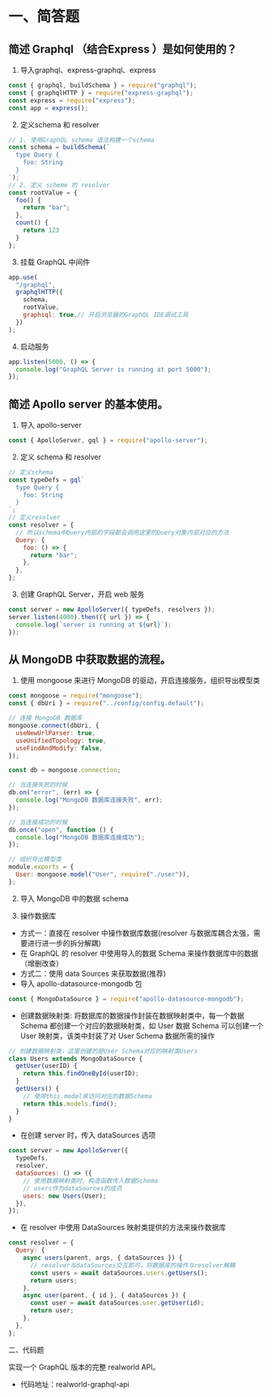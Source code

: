 # 一、简答题

## 简述 Graphql （结合Express ）是如何使用的？

1. 导入graphql、express-graphql、express
```javascript
const { graphql, buildSchema } = require("graphql");
const { graphqlHTTP } = require("express-graphql");
const express = require("express");
const app = express();
```
2. 定义schema 和 resolver
```javascript
// 1. 使用GraphQL schema 语法构建一个schema
const schema = buildSchema(`
  type Query {
    foo: String
  }
`);
// 2. 定义 scheme 的 resolver
const rootValue = {
  foo() {
    return "bar";
  },
  count() {
    return 123
  }
};
```

3. 挂载 GraphQL 中间件
```javascript
app.use(
  "/graphql",
  graphqlHTTP({
    schema,
    rootValue,
    graphiql: true,// 开启浏览器的GraphQL IDE调试工具
  })
);

```

4. 启动服务
```javascript
app.listen(5000, () => {
  console.log("GraphQL Server is running at port 5000");
});
```

## 简述 Apollo server 的基本使用。

1. 导入 apollo-server
```javascript
const { ApolloServer, gql } = require("apollo-server");
```

2. 定义 schema 和 resolver
```javascript
// 定义schema
const typeDefs = gql`
  type Query {
    foo: String
  }
`;
// 定义resolver
const resolver = {
  // 所以schema中Query内部的字段都会调用这里的Query对象内部对应的方法
  Query: {
    foo: () => {
      return "bar";
    },
  },
};
```

3. 创建 GraphQL Server，开启 web 服务
```javascript
const server = new ApolloServer({ typeDefs, resolvers });
server.listen(4000).then(({ url }) => {
  console.log(`server is running at ${url}`);
});
```

## 从 MongoDB 中获取数据的流程。

1. 使用 mongoose 来进行 MongoDB 的驱动，开启连接服务，组织导出模型类
```javascript
const mongoose = require("mongoose");
const { dbUri } = require("../config/config.default");

// 连接 MongoDB 数据库
mongoose.connect(dbUri, {
  useNewUrlParser: true,
  useUnifiedTopology: true,
  useFindAndModify: false,
});

const db = mongoose.connection;

// 当连接失败的时候
db.on("error", (err) => {
  console.log("MongoDB 数据库连接失败", err);
});

// 当连接成功的时候
db.once("open", function () {
  console.log("MongoDB 数据库连接成功");
});

// 组织导出模型类
module.exports = {
  User: mongoose.model("User", require("./user")),
};

```
2. 导入 MongoDB 中的数据 schema

3. 操作数据库
- 方式一：直接在 resolver 中操作数据库数据(resolver 与数据库耦合太强，需要进行进一步的拆分解耦)
- 在 GraphQL 的 resolver 中使用导入的数据 Schema 来操作数据库中的数据（增删改查）
- 方式二：使用 data Sources 来获取数据(推荐)
- 导入 apollo-datasource-mongodb 包

```javascript
const { MongoDataSource } = require("apollo-datasource-mongodb");
```

- 创建数据映射类: 将数据库的数据操作封装在数据映射类中，每一个数据 Schema 都创建一个对应的数据映射类，如 User 数据 Schema 可以创建一个 User 映射类，该类中封装了对 User Schema 数据所需的操作

```javascript
// 创建数据映射类，这里创建的是User Schema对应的映射类Users
class Users extends MongoDataSource {
  getUser(userID) {
    return this.findOneById(userID);
  }
  getUsers() {
    // 使用this.model来访问对应的数据Schema
    return this.models.find();
  }
}
```

- 在创建 server 时，传入 dataSources 选项

```javascript
const server = new ApolloServer({
  typeDefs,
  resolver,
  dataSources: () => ({
    // 使用数据映射类时，构造函数传入数据Schema
    // users作为dataSources的成员
    users: new Users(User);
  }),
});
```

- 在 resolver 中使用 DataSources 映射类提供的方法来操作数据库

```javascript
const resolver = {
  Query: {
    async users(parent, args, { dataSources }) {
      // resolver与dataSources交互即可，将数据库的操作与resolver解耦
      const users = await dataSources.users.getUsers();
      return users;
    },
    async user(parent, { id }, { dataSources }) {
      const user = await dataSources.user.getUser(id);
      return user;
    },
  },
};
```


二、代码题

实现一个 GraphQL 版本的完整 realworld API。
- 代码地址：realworld-graphql-api

